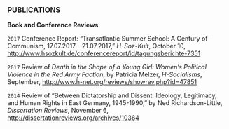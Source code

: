 ### PUBLICATIONS

**Book and Conference Reviews**

`2017` Conference Report: “Transatlantic Summer School: A Century of Communism, 17.07.2017 - 21.07.2017,” *H-Soz-Kult*, October 10, <http://www.hsozkult.de/conferencereport/id/tagungsberichte-7351>

`2017` Review of *Death in the Shape of a Young Girl: Women’s Political Violence in the Red Army Faction*, by Patricia Melzer, *H-Socialisms*, September, <http://www.h-net.org/reviews/showrev.php?id=47851>

`2014` Review of “Between Dictatorship and Dissent: Ideology, Legitimacy, and Human Rights in East Germany, 1945-1990,” by Ned Richardson-Little,
*Dissertation Reviews*, November 6, <http://dissertationreviews.org/archives/10364>

